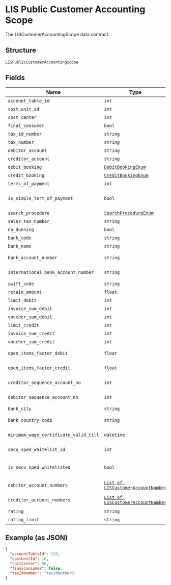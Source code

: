 
# LIS Public Customer Accounting Scope

The LISCustomerAccountingScope data contract.

## Structure

`LISPublicCustomerAccountingScope`

## Fields

| Name | Type | Tags | Description |
|  --- | --- | --- | --- |
| `account_table_id` | `int` | Optional | Gets or sets AccountTableId. |
| `cost_unit_id` | `int` | Optional | Gets or sets PayerId. |
| `cost_center` | `int` | Optional | Gets or sets CostCenter. |
| `final_consumer` | `bool` | Optional | Gets or sets FinalConsumer. |
| `tax_id_number` | `string` | Optional | Gets or sets TaxIdNumber. |
| `tax_number` | `string` | Optional | Gets or sets TaxNumber. |
| `debitor_account` | `string` | Optional | Gets or sets DebitorAccount. |
| `creditor_account` | `string` | Optional | Gets or sets CreditorAccount. |
| `debit_booking` | [`DebitBookingEnum`](../../doc/models/debit-booking-enum.md) | Optional | Gets or sets DebitBooking. |
| `credit_booking` | [`CreditBookingEnum`](../../doc/models/credit-booking-enum.md) | Optional | Gets or sets CreditBooking. |
| `terms_of_payment` | `int` | Optional | Gets or sets TermsOfPayment. |
| `is_simple_term_of_payment` | `bool` | Optional | Gets or sets a value indicating whether this instance is simple term of payment. |
| `search_procedure` | [`SearchProcedureEnum`](../../doc/models/search-procedure-enum.md) | Optional | Gets or sets SearchProcedure. |
| `sales_tax_number` | `string` | Optional | Gets or sets SalesTaxNumber. |
| `no_dunning` | `bool` | Optional | Gets or sets NoDunning. |
| `bank_code` | `string` | Optional | Gets or sets BankCode. |
| `bank_name` | `string` | Optional | Gets or sets the name of the bank. |
| `bank_account_number` | `string` | Optional | Gets or sets BankAccountNumber. |
| `international_bank_account_number` | `string` | Optional | Gets or sets InternationalBankAccountNumber. |
| `swift_code` | `string` | Optional | Gets or sets SwiftCode. |
| `retain_amount` | `float` | Optional | Gets or sets the retain amount. |
| `limit_debit` | `int` | Optional | Gets or sets the credit limit. |
| `invoice_sum_debit` | `int` | Optional | Gets or sets the invoice sum. |
| `voucher_sum_debit` | `int` | Optional | Gets or sets the voucher sum. |
| `limit_credit` | `int` | Optional | Gets or sets the credit limit. |
| `invoice_sum_credit` | `int` | Optional | Gets or sets the invoice sum. |
| `voucher_sum_credit` | `int` | Optional | Gets or sets the voucher sum. |
| `open_items_factor_debit` | `float` | Optional | Gets or sets the open items factor debit. |
| `open_items_factor_credit` | `float` | Optional | Gets or sets the open items factor credit. |
| `creditor_sequence_account_no` | `int` | Optional | Gets or sets the creditor sequence account no. |
| `debitor_sequence_account_no` | `int` | Optional | Gets or sets the debitor sequence account no. |
| `bank_city` | `string` | Optional | Gets or sets the bank city. |
| `bank_country_code` | `string` | Optional | Gets or sets the bank country code. |
| `minimum_wage_certificate_valid_till` | `datetime` | Optional | Gets or sets the debitor sequence account no. |
| `secu_sped_whitelist_id` | `int` | Optional | Gets or sets the secu sped whitelist identifier. |
| `is_secu_sped_whitelisted` | `bool` | Optional | Gets or sets a value indicating whether this instance is secu sped whitelisted. |
| `debitor_account_numbers` | [`List of LISCustomerAccountNumber`](../../doc/models/lis-customer-account-number.md) | Optional | Gets or sets the debitor account numbers. |
| `creditor_account_numbers` | [`List of LISCustomerAccountNumber`](../../doc/models/lis-customer-account-number.md) | Optional | Gets or sets the creditor account numbers. |
| `rating` | `string` | Optional | Gets or sets the rating. |
| `rating_limit` | `string` | Optional | Gets or sets the rating limit. |

## Example (as JSON)

```json
{
  "accountTableId": 220,
  "costUnitId": 16,
  "costCenter": 96,
  "finalConsumer": false,
  "taxIdNumber": "taxIdNumber6"
}
```

